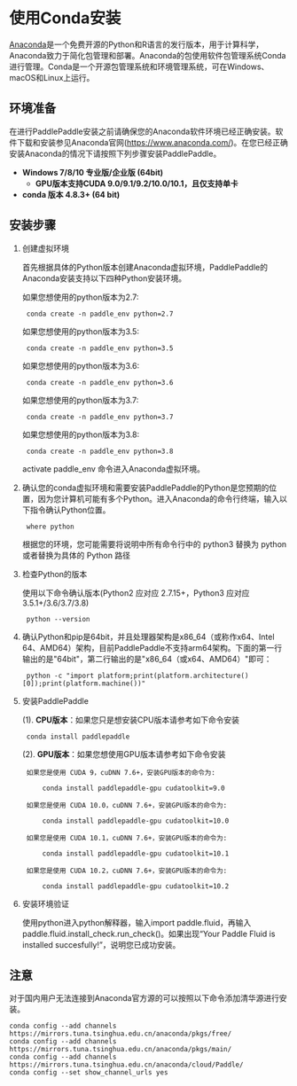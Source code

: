 # **使用Conda安装**

[Anaconda](https://www.anaconda.com/)是一个免费开源的Python和R语言的发行版本，用于计算科学，Anaconda致力于简化包管理和部署。Anaconda的包使用软件包管理系统Conda进行管理。Conda是一个开源包管理系统和环境管理系统，可在Windows、macOS和Linux上运行。

## 环境准备

在进行PaddlePaddle安装之前请确保您的Anaconda软件环境已经正确安装。软件下载和安装参见Anaconda官网(https://www.anaconda.com/)。在您已经正确安装Anaconda的情况下请按照下列步骤安装PaddlePaddle。
* **Windows 7/8/10 专业版/企业版 (64bit)**
    * **GPU版本支持CUDA 9.0/9.1/9.2/10.0/10.1，且仅支持单卡**
* **conda 版本 4.8.3+ (64 bit)**

## 安装步骤

1. 创建虚拟环境

    首先根据具体的Python版本创建Anaconda虚拟环境，PaddlePaddle的Anaconda安装支持以下四种Python安装环境。

    如果您想使用的python版本为2.7:

        conda create -n paddle_env python=2.7

    如果您想使用的python版本为3.5:

        conda create -n paddle_env python=3.5

    如果您想使用的python版本为3.6:

        conda create -n paddle_env python=3.6

    如果您想使用的python版本为3.7:

        conda create -n paddle_env python=3.7

    如果您想使用的python版本为3.8:

        conda create -n paddle_env python=3.8

    activate paddle_env 命令进入Anaconda虚拟环境。

2. 确认您的conda虚拟环境和需要安装PaddlePaddle的Python是您预期的位置，因为您计算机可能有多个Python。进入Anaconda的命令行终端，输入以下指令确认Python位置。

        where python

    根据您的环境，您可能需要将说明中所有命令行中的 python3 替换为 python 或者替换为具体的 Python 路径

3. 检查Python的版本

    使用以下命令确认版本(Python2 应对应 2.7.15+，Python3 应对应 3.5.1+/3.6/3.7/3.8)

        python --version

4. 确认Python和pip是64bit，并且处理器架构是x86_64（或称作x64、Intel 64、AMD64）架构，目前PaddlePaddle不支持arm64架构。下面的第一行输出的是"64bit"，第二行输出的是"x86_64（或x64、AMD64）"即可：

        python -c "import platform;print(platform.architecture()[0]);print(platform.machine())"


5. 安装PaddlePaddle

    (1). **CPU版本**：如果您只是想安装CPU版本请参考如下命令安装

        conda install paddlepaddle

    (2). **GPU版本**：如果您想使用GPU版本请参考如下命令安装

        如果您是使用 CUDA 9，cuDNN 7.6+，安装GPU版本的命令为:

            conda install paddlepaddle-gpu cudatoolkit=9.0

        如果您是使用 CUDA 10.0，cuDNN 7.6+，安装GPU版本的命令为:

            conda install paddlepaddle-gpu cudatoolkit=10.0

        如果您是使用 CUDA 10.1，cuDNN 7.6+，安装GPU版本的命令为:

            conda install paddlepaddle-gpu cudatoolkit=10.1

        如果您是使用 CUDA 10.2，cuDNN 7.6+，安装GPU版本的命令为:

            conda install paddlepaddle-gpu cudatoolkit=10.2

6. 安装环境验证

    使用python进入python解释器，输入import paddle.fluid，再输入 paddle.fluid.install_check.run_check()。如果出现“Your Paddle Fluid is installed succesfully!”，说明您已成功安装。

## 注意

对于国内用户无法连接到Anaconda官方源的可以按照以下命令添加清华源进行安装。

    conda config --add channels https://mirrors.tuna.tsinghua.edu.cn/anaconda/pkgs/free/
    conda config --add channels https://mirrors.tuna.tsinghua.edu.cn/anaconda/pkgs/main/
    conda config --add channels https://mirrors.tuna.tsinghua.edu.cn/anaconda/cloud/Paddle/
    conda config --set show_channel_urls yes
